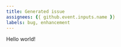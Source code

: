 ```yaml
---
title: Generated issue
assignees: {{ github.event.inputs.name }}
labels: bug, enhancement
---
```

Hello world!
